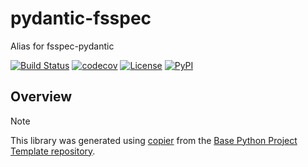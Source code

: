 # pydantic-fsspec

Alias for fsspec-pydantic

[![Build Status](https://github.com/tkp-aliases/pydantic-fsspec/actions/workflows/build.yaml/badge.svg?branch=main&event=push)](https://github.com/tkp-aliases/pydantic-fsspec/actions/workflows/build.yaml)
[![codecov](https://codecov.io/gh/tkp-aliases/pydantic-fsspec/branch/main/graph/badge.svg)](https://codecov.io/gh/tkp-aliases/pydantic-fsspec)
[![License](https://img.shields.io/github/license/tkp-aliases/pydantic-fsspec)](https://github.com/tkp-aliases/pydantic-fsspec)
[![PyPI](https://img.shields.io/pypi/v/pydantic-fsspec.svg)](https://pypi.python.org/pypi/pydantic-fsspec)

## Overview

> [!NOTE]
> This library was generated using [copier](https://copier.readthedocs.io/en/stable/) from the [Base Python Project Template repository](https://github.com/python-project-templates/base).

